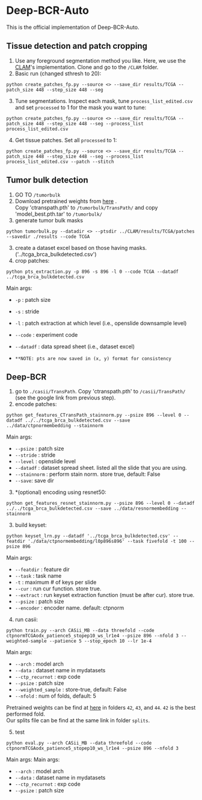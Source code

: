 # Deep-BCR-Auto
This is the official implementation of Deep-BCR-Auto.

## Tissue detection and patch cropping
1. Use any foreground segmentation method you like. Here, we use the [CLAM](https://github.com/mahmoodlab/CLAM/tree/master)'s implementation. Clone and go to the `/CLAM` folder.
2. Basic run (changed sthresh to 20):
```shell
python create_patches_fp.py --source <> --save_dir results/TCGA --patch_size 448 --step_size 448 --seg
```
3. Tune segmentations. Inspect each mask, tune `process_list_edited.csv` and set `processed` to 1 for the mask you want to tune:
```shell
python create_patches_fp.py --source <> --save_dir results/TCGA --patch_size 448 --step_size 448 --seg --process_list process_list_edited.csv
```
4. Get tissue patches. Set all `processed` to 1:
```shell
python create_patches_fp.py --source <> --save_dir results/TCGA --patch_size 448 --step_size 448 --seg --process_list process_list_edited.csv --patch --stitch
```

## Tumor bulk detection
1. GO TO   `/tumorbulk`
2. Download pretrained weights from [here](https://drive.google.com/drive/folders/1ZDSObfFPZpuMJSsxsahhJkf93R80QjOa?usp=sharing) .\
   Copy 'ctranspath.pth' to `/tumorbulk/TransPath/` and copy 'model_best.pth.tar' to `/tumorbulk/`
3. generate tumor bulk masks
```shell
python tumorbulk.py --datadir <> --ptsdir ../CLAM/results/TCGA/patches --savedir ./results --code TCGA
```
3. create a dataset excel based on those having masks. ('../tcga_brca_bulkdetected.csv')
4.  crop patches:
```shell
python pts_extraction.py -p 896 -s 896 -l 0 --code TCGA --datadf ../tcga_brca_bulkdetected.csv
```
Main args:
* `-p` : patch size
* `-s` : stride
* `-l` : patch extraction at which level (i.e., openslide downsample level)
* `--code` : experiment code
* `--datadf` : data spread sheet (i.e., dataset excel)

* ``**NOTE: pts are now saved in (x, y) format for consistency``

## Deep-BCR
1. go to `./casii/TransPath`. Copy 'ctranspath.pth' to `/casii/TransPath/` (see the google link from previous step).
2. encode patches:
```shell
python get_features_CTransPath_stainnorm.py --psize 896 --level 0 --datadf ../../tcga_brca_bulkdetected.csv --save ../data/ctpnormembedding --stainnorm
```
Main args:
* `--psize` : patch size
* `--stride` : stride
* `--level` : openslide level
* `--datadf` : dataset spread sheet. listed all the slide that you are using.
* `--stainnorm` : perform stain norm. store true, default: False
* `--save`: save dir

3. *(optional) encoding using resnet50:
```shell
python get_features_resnet_stainnorm.py --psize 896 --level 0 --datadf ../../tcga_brca_bulkdetected.csv --save ../data/resnormembedding --stainnorm 
```

3. build keyset:
```shell
python keyset_lrn.py --datadf '../tcga_brca_bulkdetected.csv' --featdir './data/ctpnormembedding/l0p896s896' --task fivefold -t 100 --psize 896
```
Main args:
* `--featdir` : feature dir
* `--task` : task name
* `-t` : maximum # of keys per slide
* `--cur` : run cur function. store true. 
* `--extract` : run keyset extraction function (must be after cur). store true. 
* `--psize` : patch size
* `--encoder` : encoder name. default: ctpnorm

4. run casii:
```shell
python train.py --arch CASii_MB --data threefold --code ctpnormTCGAodx_patience5_stopep10_ws_lr1e4 --psize 896 --nfold 3 --weighted-sample --patience 5 --stop_epoch 10 --lr 1e-4
```
Main args:
* `--arch` : model arch
* `--data` : dataset name in mydatasets
* `--ctp_recurnot` : exp code
* `--psize` : patch size
* `--weighted_sample` : store-true, default: False
* `--nfold` : num of folds, default: 5

Pretrained weights can be find at [here](https://drive.google.com/drive/folders/1ZDSObfFPZpuMJSsxsahhJkf93R80QjOa?usp=sharing) in folders `42`, `43`, and `44`. `42` is the best performed fold.\
Our splits file can be find at the same link in folder `splits`.

5. test
```shell
python eval.py --arch CASii_MB --data threefold --code ctpnormTCGAodx_patience5_stopep10_ws_lr1e4 --psize 896 --nfold 3
```
Main args:
Main args:
* `--arch` : model arch
* `--data` : dataset name in mydatasets
* `--ctp_recurnot` : exp code
* `--psize` : patch size
